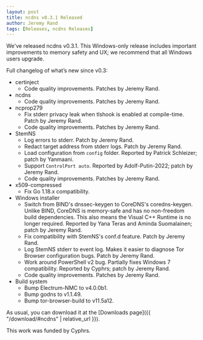 ```yaml
---
layout: post
title: ncdns v0.3.1 Released
author: Jeremy Rand
tags: [Releases, ncdns Releases]
---
```


We've released ncdns v0.3.1.  This Windows-only release includes important improvements to memory safety and UX; we recommend that all Windows users upgrade.

Full changelog of what’s new since v0.3:

* certinject
    * Code quality improvements.  Patches by Jeremy Rand.
* ncdns
    * Code quality improvements.  Patches by Jeremy Rand.
* ncprop279
    * Fix stderr privacy leak when tlshook is enabled at compile-time.  Patch by Jeremy Rand.
    * Code quality improvements.  Patches by Jeremy Rand.
* StemNS
    * Log errors to stderr. Patch by Jeremy Rand.
    * Redact target address from stderr logs.  Patch by Jeremy Rand.
    * Load configuration from `config` folder.  Reported by Patrick Schleizer; patch by Yanmaani.
    * Support `ControlPort auto`.  Reported by Adolf-Putin-2022; patch by Jeremy Rand.
    * Code quality improvements.  Patches by Jeremy Rand.
* x509-compressed
    * Fix Go 1.18.x compatibility.
* Windows installer
    * Switch from BIND's dnssec-keygen to CoreDNS's coredns-keygen.  Unlike BIND, CoreDNS is memory-safe and has no non-freedom build dependencies.  This also means the Visual C++ Runtime is no longer required.  Reported by Yana Teras and Aminda Suomalainen; patch by Jeremy Rand.
    * Fix compatibility with StemNS's conf.d feature.  Patch by Jeremy Rand.
    * Log StemNS stderr to event log.  Makes it easier to diagnose Tor Browser configuration bugs.  Patch by Jeremy Rand.
    * Work around PowerShell v2 bug.  Partially fixes Windows 7 compatibility.  Reported by Cyphrs; patch by Jeremy Rand.
    * Code quality improvements.  Patches by Jeremy Rand.
* Build system
    * Bump Electrum-NMC to v4.0.0b1.
    * Bump godns to v1.1.49.
    * Bump tor-browser-build to v11.5a12.

As usual, you can download it at the [Downloads page]({{ "/download/#ncdns" | relative_url }}).

This work was funded by Cyphrs.
